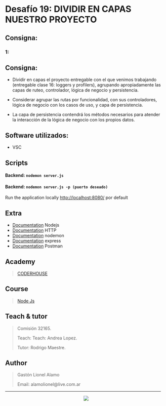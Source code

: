 # Desafío 19: DIVIDIR EN CAPAS NUESTRO PROYECTO

## Consigna:

### 1:

## Consigna:

- Dividir en capas el proyecto entregable con el que venimos trabajando (entregable clase 16: loggers y profilers), agrupando apropiadamente las capas de ruteo, controlador, lógica de negocio y persistencia.

- Considerar agrupar las rutas por funcionalidad, con sus controladores, lógica de negocio con los casos de uso, y capa de persistencia.

- La capa de persistencia contendrá los métodos necesarios para atender la interacción de la lógica de negocio con los propios datos.

## Software utilizados:

- VSC

## Scripts

#### Backend: `nodemon server.js`

#### Backend: `nodemon server.js -p (puerto deseado)`

Run the application locally
[http://localhost:8080/](http://localhost:8080/) por default

## Extra

- [Documentation](https://nodejs.org/es/) Nodejs
- [Documentation](https://es.wikipedia.org/wiki/Protocolo_de_transferencia_de_hipertexto) HTTP
- [Documentation](https://www.npmjs.com/package/nodemon) nodemon
- [Documentation](https://expressjs.com/es/) express
- [Documentation](https://www.postman.com) Postman

## Academy

> [CODERHOUSE](https://www.coderhouse.com)

## Course

> [Node Js](https://www.coderhouse.com/online/carrera-online-desarrollo-fullstack)

## Teach & tutor

> <p>Comisión 32165.</p>
> <p>Teach: Teach: Andrea Lopez.</p>
> <p>Tutor: Rodrigo Maestre.</p>

## Author

> <p>Gastón Lionel Alamo </p>
> <p>Email: alamolionel@live.com.ar </p>

---

<p align='center'>
&nbsp;&nbsp;&nbsp;&nbsp;
  <a href="https://www.linkedin.com/in/gaston-alamo-44b450212/"><img src="https://img.shields.io/badge/linkedin-%230077B5.svg?&style=for-the-badge&logo=linkedin&logoColor=white" /></a>
</p>
